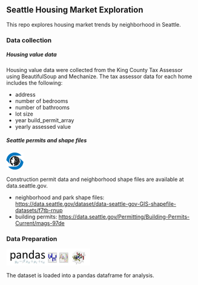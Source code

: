 ## Seattle Housing Market Exploration

This repo explores housing market trends by neighborhood in Seattle.

### Data collection

##### Housing value data
Housing value data were collected from the King County Tax Assessor using BeautifulSoup and Mechanize. The tax assessor data for each home includes the following:
* address
* number of bedrooms
* number of bathrooms
* lot size
* year build_permit_array
* yearly assessed value

##### Seattle permits and shape files
<img src="images/seattledata2.png" height="45">

Construction permit data and neighborhood shape files are available at data.seattle.gov.
* neighborhood and park shape files: https://data.seattle.gov/dataset/data-seattle-gov-GIS-shapefile-datasets/f7tb-rnup
* building permits: https://data.seattle.gov/Permitting/Building-Permits-Current/mags-97de

### Data Preparation
<img src="images/pandas.jpeg" height="45">

The dataset is loaded into a pandas dataframe for analysis.
